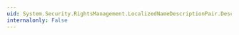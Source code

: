 ```yaml
---
uid: System.Security.RightsManagement.LocalizedNameDescriptionPair.Description
internalonly: False
---
```


